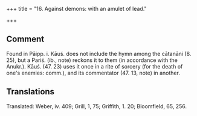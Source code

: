 +++
title = "16. Against demons: with an amulet of lead."

+++
## Comment
Found in Pāipp. i. Kāuś. does not include the hymn among the cātanāni (8. 25), but a Pariś. (ib., note) reckons it to them (in accordance with the Anukr.). Kāuś. (47. 23) uses it once in a rite of sorcery (for the death of one's enemies: comm.), and its commentator (47. 13, note) in another.


## Translations
Translated: Weber, iv. 409; Grill, 1, 75; Griffith, 1. 20; Bloomfield, 65, 256.
